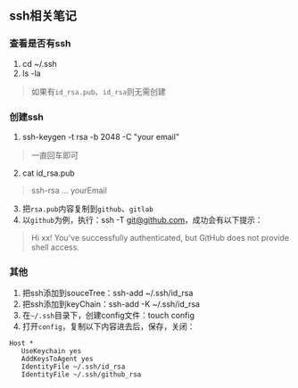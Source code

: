 ## ssh相关笔记

### 查看是否有ssh

1. cd ~/.ssh
2. ls -la
> 如果有`id_rsa.pub`、`id_rsa`则无需创建 

### 创建ssh

1. ssh-keygen -t rsa -b 2048 -C "your email"
> 一直回车即可
2. cat id_rsa.pub
> ssh-rsa ... yourEmail
3. 把`rsa.pub`内容复制到`github`、`gitlab`
4. 以`github`为例，执行：ssh -T git@github.com，成功会有以下提示：
> Hi xx! You've successfully authenticated, but GitHub does not provide shell access.

### 其他

1. 把ssh添加到souceTree：ssh-add ~/.ssh/id_rsa
2. 把ssh添加到keyChain：ssh-add -K ~/.ssh/id_rsa
3. 在`~/.ssh`目录下，创建config文件：touch config
4. 打开`config`，复制以下内容进去后，保存，关闭：
````
Host *
   UseKeychain yes
   AddKeysToAgent yes
   IdentityFile ~/.ssh/id_rsa
   IdentityFile ~/.ssh/github_rsa
````



